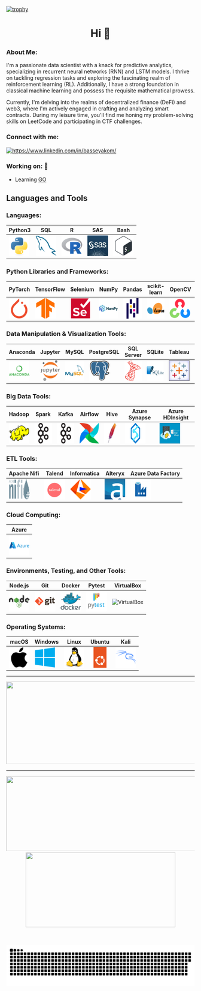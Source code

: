 [![trophy](https://github-profile-trophy.vercel.app/?username=baci-ak&title=Stars,Followers,Commits,Repositories,MultipleLang,PullRequest&theme=onedark)](https://github.com/ryo-ma/github-profile-trophy)


<h1 align="center">Hi 👋</h1>
  
### About Me:    
I'm a passionate data scientist with a knack for predictive analytics, specializing in recurrent neural networks (RNN) and LSTM models. I thrive on tackling regression tasks and exploring the fascinating realm of reinforcement learning (RL). Additionally, I have a strong foundation in classical machine learning and possess the requisite mathematical prowess.

Currently, I'm delving into the realms of decentralized finance (DeFi) and web3, where I'm actively engaged in crafting and analyzing smart contracts. During my leisure time, you'll find me honing my problem-solving skills on LeetCode and participating in CTF challenges.


       
   
<h3 align="left">Connect with me:</h3>
<p align="left">
<a href="https://linkedin.com/in/https://www.linkedin.com/in/basseyakom/" target="blank"><img align="center" src="https://raw.githubusercontent.com/rahuldkjain/github-profile-readme-generator/master/src/images/icons/Social/linked-in-alt.svg" alt="https://www.linkedin.com/in/basseyakom/" height="30" width="40" /></a>
</p>



### Working on: 🚀

- Learning [GO](https://baci-ak.github.io/post.html)


## Languages and Tools 
<div>

### Languages:
| Python3 | SQL | R | SAS | Bash |
|----------|----------|----------|----------|----------|
|  <img src="https://github.com/devicons/devicon/blob/master/icons/python/python-original.svg" title="Python"  alt="Python" width="55" height="55"/> |  <img src="https://github.com/devicons/devicon/blob/master/icons/mysql/mysql-original.svg" title="SQL"  alt="SQL" width="55" height="55"/> |  <img src="https://github.com/devicons/devicon/blob/master/icons/r/r-original.svg" title="R"  alt="R" width="55" height="55"/> | <img src="assets/SAS.png" title="SAS" alt="SAS" width="55" height="55"/> |  <img src="https://github.com/devicons/devicon/blob/master/icons/bash/bash-original.svg" title="Bash"  alt="Bash" width="55" height="55"/> |

### Python Libraries and Frameworks:
| PyTorch | TensorFlow | Selenium | NumPy | Pandas | scikit-learn | OpenCV | Matplotlib | Plotly |
|----------|----------|----------|----------|----------|----------|----------|----------|----------|
|  <img src="https://github.com/devicons/devicon/blob/master/icons/pytorch/pytorch-original.svg" title="PyTorch"  alt="PyTorch" width="55" height="55"/>| <img src="https://github.com/devicons/devicon/blob/master/icons/tensorflow/tensorflow-original.svg" title="TensorFlow"  alt="TensorFlow" width="55" height="55"/>|  <img src="https://github.com/devicons/devicon/blob/master/icons/selenium/selenium-original.svg" title="Selenium"  alt="Selenium" width="55" height="55"/>|  <img src="https://github.com/devicons/devicon/blob/master/icons/numpy/numpy-original-wordmark.svg" title="NumPy" alt="NumPy" width="55" height="55"/>|  <img src="https://github.com/devicons/devicon/blob/master/icons/pandas/pandas-original.svg" title="Pandas" alt="Pandas" width="55" height="55"/>|  <img src="https://github.com/devicons/devicon/blob/master/icons/scikitlearn/scikitlearn-original.svg" title="scikit-learn" alt="scikit-learn" width="55" height="55"/>| <img src="https://github.com/devicons/devicon/blob/master/icons/opencv/opencv-original.svg" title="OpenCV" alt="OpenCV" width="55" height="55"/>| <img src="https://github.com/devicons/devicon/blob/master/icons/matplotlib/matplotlib-original.svg" title="Matplotlib" alt="Matplotlib" width="55" height="55"/>| <img src="https://github.com/devicons/devicon/blob/master/icons/plotly/plotly-original.svg" title="Plotly" alt="Plotly" width="55" height="55"/>|

### Data Manipulation & Visualization Tools:
| Anaconda | Jupyter | MySQL | PostgreSQL | SQL Server | SQLite | Tableau | Power BI |
|----------|----------|----------|----------|----------|----------|----------|----------|
|<img src="https://github.com/devicons/devicon/blob/master/icons/anaconda/anaconda-original-wordmark.svg" title="Anaconda" alt="Anaconda" width="55" height="55"/>|<img src="https://github.com/devicons/devicon/blob/master/icons/jupyter/jupyter-original-wordmark.svg" title="Jupyter" alt="Jupyter" width="55" height="55"/>|<img src="https://github.com/devicons/devicon/blob/master/icons/mysql/mysql-original-wordmark.svg" title="MySQL" alt="MySQL" width="55" height="55"/>|<img src="https://github.com/devicons/devicon/blob/master/icons/postgresql/postgresql-original.svg" title="PostgreSQL" alt="PostgreSQL" width="55" height="55"/>|<img src="https://github.com/devicons/devicon/blob/master/icons/microsoftsqlserver/microsoftsqlserver-plain.svg" title="SQL Server" alt="SQL Server" width="55" height="55"/>|<img src="https://github.com/devicons/devicon/blob/master/icons/sqlite/sqlite-original-wordmark.svg" title="SQLite" alt="SQLite" width="55" height="55"/>|<img src="assets/Tableau.png" title="Tableau" alt="Tableau" width="55" height="55"/>|<img src="assets/PowerIB.png" title="Power BI" alt="Power BI" width="55" height="55"/>|

### Big Data Tools:
| Hadoop | Spark | Kafka | Airflow | Hive | Azure Synapse | Azure HDInsight |
|----------|----------|----------|----------|----------|----------|----------|
|<img src="https://github.com/devicons/devicon/blob/master/icons/hadoop/hadoop-original.svg" title="Hadoop" alt="Hadoop" width="55" height="55"/>|<img src="https://github.com/devicons/devicon/blob/master/icons/apachekafka/apachekafka-original.svg" title="Kafka" alt="Kafka" width="55" height="55"/>|<img src="https://github.com/devicons/devicon/blob/master/icons/apachekafka/apachekafka-original.svg" title="Kafka" alt="Kafka" width="55" height="55"/>|<img src="https://github.com/devicons/devicon/blob/master/icons/apacheairflow/apacheairflow-original.svg" title="Airflow" alt="Airflow" width="55" height="55"/>|<img src="assets/Hive.png" title="Hive" alt="Hive" width="55" height="55"/>|<img src="assets/AzureSynapse.png" title="Azure Synapse" alt="Azure Synapse" width="55" height="55"/>|<img src="assets/Azure_HDInsight.jpg" title="Azure HDInsight" alt="Azure HDInsight" width="55" height="55"/>|

### ETL Tools:
| Apache Nifi | Talend | Informatica | Alteryx | Azure Data Factory |
|----------|----------|----------|----------|----------|
|<img src="assets/Apache_Nifi.png" title="Apache Nifi" alt="Apache Nifi" width="55" height="55"/>|<img src="assets/Talend.png" title="Talend" alt="Talend" width="55" height="55"/>|<img src="assets/informatica-logo.png" title="Informatica" alt="Informatica" width="55" height="55"/>|<img src="assets/Alteryx.png" title="Alteryx" alt="Alteryx" width="55" height="55"/>|<img src="assets/AzureDataFactory.jpg" title="Azure Data Factory" alt="Azure Data Factory" width="55" height="55"/>|

### Cloud Computing:
| Azure |
|----------|
|<img src="https://github.com/devicons/devicon/blob/master/icons/azure/azure-original-wordmark.svg" title="Azure" alt="Azure" width="55" height="55"/>|

### Environments, Testing, and Other Tools:
| Node.js | Git | Docker | Pytest | VirtualBox |
|----------|----------|----------|----------|----------|
|<img src="https://github.com/devicons/devicon/blob/master/icons/nodejs/nodejs-original-wordmark.svg" title="Node.js" alt="Node.js" width="55" height="55"/>|<img src="https://github.com/devicons/devicon/blob/master/icons/git/git-original-wordmark.svg" title="Git" alt="Git" width="55" height="55"/>|<img src="https://github.com/devicons/devicon/blob/master/icons/docker/docker-original-wordmark.svg" title="Docker" alt="Docker" width="55" height="55"/>|<img src="https://github.com/devicons/devicon/blob/master/icons/pytest/pytest-original-wordmark.svg" title="Pytest" alt="Pytest" width="55" height="55"/>|<img src="https://banner2.cleanpng.com/20190501/xvt/kisspng-computer-icons-virtualbox-portable-network-graphic-virtualbox-icon-of-line-style-available-in-svg-5cca247f73f9e3.6112721115567514874751.jpg" title="VirtualBox" alt="VirtualBox" width="55" height="55"/>|

### Operating Systems:
| macOS | Windows | Linux | Ubuntu | Kali |
|----------|----------|----------|----------|----------|
| <img src="https://github.com/devicons/devicon/blob/master/icons/apple/apple-original.svg" title="macOS" alt="macOS" width="55" height="55"/> | <img src="https://github.com/devicons/devicon/blob/master/icons/windows8/windows8-original.svg" title="Windows" alt="Windows" width="55" height="55"/> | <img src="https://github.com/devicons/devicon/blob/master/icons/linux/linux-original.svg" title="Linux" alt="Linux" width="55" height="55"/> | <img src="https://github.com/devicons/devicon/blob/master/icons/ubuntu/ubuntu-original.svg" title="Ubuntu" alt="Ubuntu" width="55" height="55"/> | <img src="https://github.com/canaleal/devicon/blob/new-icon-kali-linux/icons/kalilinux/kalilinux-original-wordmark.svg" title="Kali Linux" alt="Kali Linux" width="55" height="55"/> |





<!--

### It's not technology, but I use it. The section will be changed soon.:
  <img src="https://github.com/devicons/devicon/blob/master/icons/latex/latex-original.svg" title="Latex" alt="Latex" width="40" width="30" height="30"/>
  <img src="https://github.com/devicons/devicon/blob/master/icons/ssh/ssh-original.svg" title="ssh" alt="ssh" width="30" height="30"/>
  <img src="https://github.com/devicons/devicon/blob/master/icons/xml/xml-original.svg" title="xml" alt="xml" width="30" height="30"/>
  <img src="https://github.com/devicons/devicon/blob/master/icons/yaml/yaml-original.svg" title="yaml" alt="yaml" width="30" height="30"/>
  <img src="https://github.com/devicons/devicon/blob/master/icons/json/json-original.svg" title="json" alt="json" width="30" height="30"/>
  <img src="https://github.com/devicons/devicon/blob/master/icons/vscode/vscode-original-wordmark.svg" title="vsc" alt="vsc" width="30" height="30"/>
  <img src="https://github.com/devicons/devicon/blob/master/icons/pycharm/pycharm-original.svg" title="PC" alt="PC" width="30" height="30"/>
  <img src="https://github.com/devicons/devicon/blob/master/icons/clion/clion-original.svg" title="cl" alt="CL" width="30" height="30"/>
  <img src="https://github.com/devicons/devicon/blob/master/icons/datagrip/datagrip-original.svg" title="dg" alt="dg" width="30" height="30"/>  
  <img src="https://github.com/devicons/devicon/blob/master/icons/gitlab/gitlab-original-wordmark.svg" title="GitLab" alt="GitLab" width="30" height="30"/>
  <img src="https://github.com/devicons/devicon/blob/master/icons/confluence/confluence-original-wordmark.svg" title="Confluence" alt="Confluence" width="30" height="30"/>
  <img src="https://github.com/devicons/devicon/blob/master/icons/jira/jira-original-wordmark.svg" title="Jira" alt="Jira" width="30" height="30"/>
--> 
</div>

---

  
<p align="center">
  <img width="800" height="220" src="https://streak-stats.demolab.com?user=baci-ak&theme=highcontrast&hide_border=true&border_radius=5&card_width=800">
</p>


---




<p align="center">
  <img width="600" height="200" src="https://github-readme-stats.vercel.app/api?username=baci-ak&show_icons=true&theme=vision-friendly-dark">
  <img width="400" height="200" src="https://github-readme-stats.vercel.app/api/top-langs/?username=baci-ak&size_weight=0.0005&count_weight=0.3&layout=compact&theme=vision-friendly-dark">
</p>
 


<div id="header" align="center">
  <img src="https://komarev.com/ghpvc/?username=baci-ak&style=for-the-badge&color=orange" alt=""/>
</div>

<p align="center">
 <img width="1000" src="assets/github-snake.svg" alt="snake"/>
</p>




